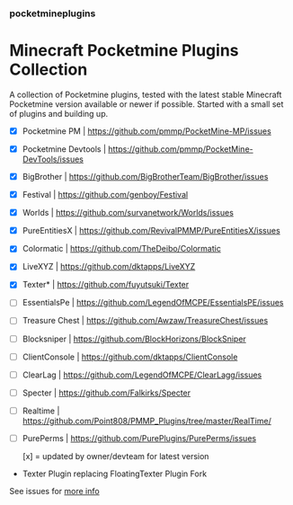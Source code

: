 ### pocketmineplugins

# Minecraft Pocketmine Plugins Collection

A collection of Pocketmine plugins, tested with the latest stable Minecraft Pocketmine version available or newer if possible.
Started with a small set of plugins and building up. 

- [x] Pocketmine PM | https://github.com/pmmp/PocketMine-MP/issues
- [x] Pocketmine Devtools | https://github.com/pmmp/PocketMine-DevTools/issues
- [x] BigBrother | https://github.com/BigBrotherTeam/BigBrother/issues
- [x] Festival | https://github.com/genboy/Festival 
- [x] Worlds | https://github.com/survanetwork/Worlds/issues 
- [x] PureEntitiesX | https://github.com/RevivalPMMP/PureEntitiesX/issues
- [x] Colormatic | https://github.com/TheDeibo/Colormatic
- [x] LiveXYZ | https://github.com/dktapps/LiveXYZ
- [x] Texter* | https://github.com/fuyutsuki/Texter
- [ ] EssentialsPe | https://github.com/LegendOfMCPE/EssentialsPE/issues
- [ ] Treasure Chest | https://github.com/Awzaw/TreasureChest/issues
- [ ] Blocksniper | https://github.com/BlockHorizons/BlockSniper
- [ ] ClientConsole | https://github.com/dktapps/ClientConsole
- [ ] ClearLag | https://github.com/LegendOfMCPE/ClearLagg/issues
- [ ] Specter | https://github.com/Falkirks/Specter 
- [ ] Realtime | https://github.com/Point808/PMMP_Plugins/tree/master/RealTime/
- [ ] PurePerms | https://github.com/PurePlugins/PurePerms/issues 


  [x] = updated by owner/devteam for latest version

* Texter Plugin replacing FloatingTexter Plugin Fork   

See issues for [more info](https://github.com/genboy/pocketmineplugins/issues/8) 
